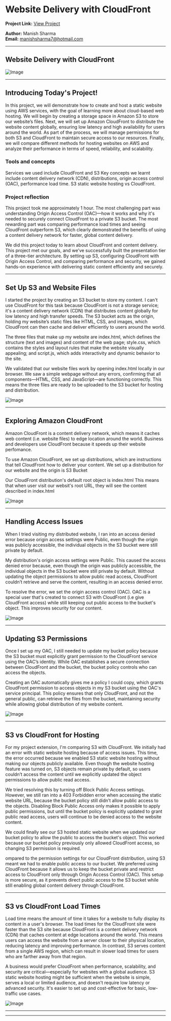 # Website Delivery with CloudFront

**Project Link:** [View Project](http://learn.nextwork.org/projects/aws-networks-cloudfront)

**Author:** Manish Sharma  
**Email:** manishsharma7@hotmail.com

---

## Website Delivery with CloudFront

![Image](http://learn.nextwork.org/elated_cyan_peaceful_duck/uploads/aws-networks-cloudfront_1dddddwe)

---

## Introducing Today's Project!

In this project, we will demonstrate how to create and host a static website using AWS services, with the goal of learning more about cloud-based web hosting. We will begin by creating a storage space in Amazon S3 to store our website’s files. Next, we will set up Amazon CloudFront to distribute the website content globally, ensuring low latency and high availability for users around the world. As part of the process, we will manage permissions for both S3 and CloudFront to maintain secure access to our resources. Finally, we will compare different methods for hosting websites on AWS and analyze their performance in terms of speed, reliability, and scalability.

### Tools and concepts

Services we used include CloudFront and S3
Key concepts we learnt include content delivery network (CDN), distributions, origin access control (OAC), performance load time. S3 static website hosting vs CloudFront.

### Project reflection

This project took me approximately 1 hour. The most challenging part was understanding Origin Access Control (OAC)—how it works and why it's needed to securely connect CloudFront to a private S3 bucket. The most rewarding part was comparing performance load times and seeing CloudFront outperform S3, which clearly demonstrated the benefits of using a content delivery network for faster, global content delivery.

We did this project today to learn about CloudFront and content delivery. This project met our goals, and we’ve successfully built the presentation tier of a three-tier architecture. By setting up S3, configuring CloudFront with Origin Access Control, and comparing performance and security, we gained hands-on experience with delivering static content efficiently and securely.

---

## Set Up S3 and Website Files

I started the project by creating an S3 bucket to store my content. I can't use CloudFront for this task because CloudFront is not a storage service; it's a content delivery network (CDN) that distributes content globally for low latency and high transfer speeds. The S3 bucket acts as the origin, holding my website’s static files like HTML, CSS, and images, which CloudFront can then cache and deliver efficiently to users around the world.

The three files that make up my website are index.html, which defines the structure (text and images) and content of the web page; style.css, which contains the styles and layout rules that make the website visually appealing; and script.js, which adds interactivity and dynamic behavior to the site.

We validated that our website files work by opening index.html locally in our browser. We saw a simple webpage without any errors, confirming that all components—HTML, CSS, and JavaScript—are functioning correctly. This means the three files are ready to be uploaded to the S3 bucket for hosting and distribution.

![Image](http://learn.nextwork.org/elated_cyan_peaceful_duck/uploads/aws-networks-cloudfront_qgo7wcd3)

---

## Exploring Amazon CloudFront

Amazon CloudFront is a content delivery network, which means it caches web content (i.e. website files) to edge location around the world. Business and developers use CloudFront because it speeds up their website perfomance. 

To use Amazon CloudFront, we set up distributions, which are instructions that tell CloudFront how to deliver your content. We set up a distribution for our website and the origin is S3 Bucket

Our CloudFront distribution's default root object is index.html This means that when user visit our websit's root URL, they will see the content described in index.html

![Image](http://learn.nextwork.org/elated_cyan_peaceful_duck/uploads/aws-networks-cloudfront_qgo7wcdt)

---

## Handling Access Issues

When I tried visiting my distributed website, I ran into an access denied error because origin access settings were Public, even though the origin was publicly accessible, the individual objects in the S3 bucket were still private by default.

My distribution's origin access settings were Public. This caused the access denied error because, even though the origin was publicly accessible, the individual objects in the S3 bucket were still private by default. Without updating the object permissions to allow public read access, CloudFront couldn’t retrieve and serve the content, resulting in an access denied error.

To resolve the error, we set the origin access control (OAC). OAC is a special user that's created to connect S3 with CloudFront (i.e give CloudFront access) while still keeping out public access to the bucket's object. This improves security for our content. 

![Image](http://learn.nextwork.org/elated_cyan_peaceful_duck/uploads/aws-networks-cloudfront_egrhntyu)

---

## Updating S3 Permissions

Once I set up my OAC, I still needed to update my bucket policy because the S3 bucket must explicitly grant permission to the CloudFront service using the OAC’s identity. While OAC establishes a secure connection between CloudFront and the bucket, the bucket policy controls who can access the objects.

Creating an OAC automatically gives me a policy I could copy, which grants CloudFront permission to access objects in my S3 bucket using the OAC's service principal. This policy ensures that only CloudFront, and not the general public, can retrieve the files from the bucket, maintaining security while allowing global distribution of my website content.

![Image](http://learn.nextwork.org/elated_cyan_peaceful_duck/uploads/aws-networks-cloudfront_eg98ntyu)

---

## S3 vs CloudFront for Hosting

For my project extension, I'm comparing S3 with CloudFront. We initially had an error with static website hosting because of access issues. This time, the error occurred because we enabled S3 static website hosting without making our objects publicly available. Even though the website hosting feature was turned on, S3 objects remain private by default, so users couldn’t access the content until we explicitly updated the object permissions to allow public read access.

We tried resolving this by turning off Block Public Access settings. However, we still ran into a 403 Forbidden error when accessing the static website URL, because the bucket policy still didn’t allow public access to the objects. Disabling Block Public Access only makes it possible to apply public permissions, but until the bucket policy is explicitly updated to grant public read access, users will continue to be denied access to the website content.

We could finally see our S3 hosted static website when we updated our bucket policy to allow the public to access the bucket's object. This worked because our bucket policy previously only allowed CloudFront access, so changing S3 permission is required.

ompared to the permission settings for our CloudFront distribution, using S3 meant we had to enable public access to our bucket. We preferred using CloudFront because it allows us to keep the bucket private and restrict access to CloudFront only through Origin Access Control (OAC). This setup is more secure, as it prevents direct public access to the S3 bucket while still enabling global content delivery through CloudFront.

---

## S3 vs CloudFront Load Times

Load time means the amount of time it takes for a website to fully display its content in a user's browser. The load times for the CloudFront site were faster than the S3 site because CloudFront is a content delivery network (CDN) that caches content at edge locations around the world. This means users can access the website from a server closer to their physical location, reducing latency and improving performance. In contrast, S3 serves content from a single AWS region, which can result in slower load times for users who are farther away from that region.

A business would prefer CloudFront when performance, scalability, and security are critical—especially for websites with a global audience.
S3 static website hosting might be sufficient when the website is simple, serves a local or limited audience, and doesn't require low latency or advanced security. It's easier to set up and cost-effective for basic, low-traffic use cases.

![Image](http://learn.nextwork.org/elated_cyan_peaceful_duck/uploads/aws-networks-cloudfront_12verpuh)

---

---
